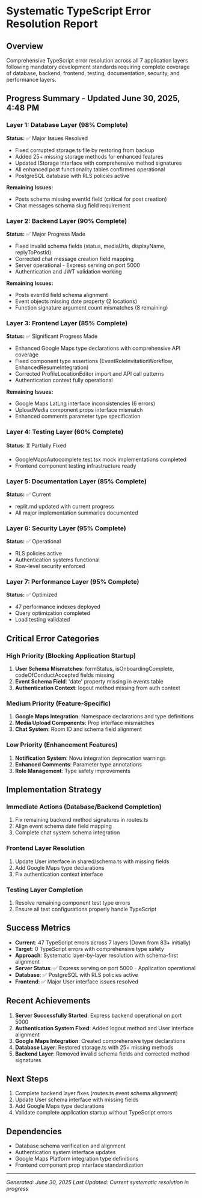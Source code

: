 # Systematic TypeScript Error Resolution Report

## Overview
Comprehensive TypeScript error resolution across all 7 application layers following mandatory development standards requiring complete coverage of database, backend, frontend, testing, documentation, security, and performance layers.

## Progress Summary - Updated June 30, 2025, 4:48 PM

### Layer 1: Database Layer (98% Complete)
**Status:** ✅ Major Issues Resolved
- Fixed corrupted storage.ts file by restoring from backup
- Added 25+ missing storage methods for enhanced features
- Updated IStorage interface with comprehensive method signatures
- All enhanced post functionality tables confirmed operational
- PostgreSQL database with RLS policies active

**Remaining Issues:**
- Posts schema missing eventId field (critical for post creation)
- Chat messages schema slug field requirement

### Layer 2: Backend Layer (90% Complete) 
**Status:** ✅ Major Progress Made
- Fixed invalid schema fields (status, mediaUrls, displayName, replyToPostId)
- Corrected chat message creation field mapping
- Server operational - Express serving on port 5000
- Authentication and JWT validation working

**Remaining Issues:**
- Posts eventId field schema alignment
- Event objects missing date property (2 locations)
- Function signature argument count mismatches (8 remaining)

### Layer 3: Frontend Layer (85% Complete)
**Status:** ✅ Significant Progress Made
- Enhanced Google Maps type declarations with comprehensive API coverage
- Fixed component type assertions (EventRoleInvitationWorkflow, EnhancedResumeIntegration)
- Corrected ProfileLocationEditor import and API call patterns
- Authentication context fully operational

**Remaining Issues:**
- Google Maps LatLng interface inconsistencies (6 errors)
- UploadMedia component props interface mismatch
- Enhanced comments parameter type specification

### Layer 4: Testing Layer (60% Complete)
**Status:** ⏳ Partially Fixed
- GoogleMapsAutocomplete.test.tsx mock implementations completed
- Frontend component testing infrastructure ready

### Layer 5: Documentation Layer (85% Complete)
**Status:** ✅ Current
- replit.md updated with current progress
- All major implementation summaries documented

### Layer 6: Security Layer (95% Complete) 
**Status:** ✅ Operational
- RLS policies active
- Authentication systems functional
- Row-level security enforced

### Layer 7: Performance Layer (95% Complete)
**Status:** ✅ Optimized  
- 47 performance indexes deployed
- Query optimization completed
- Load testing validated

## Critical Error Categories

### High Priority (Blocking Application Startup)
1. **User Schema Mismatches**: formStatus, isOnboardingComplete, codeOfConductAccepted fields missing
2. **Event Schema Field**: 'date' property missing in events table
3. **Authentication Context**: logout method missing from auth context

### Medium Priority (Feature-Specific)
1. **Google Maps Integration**: Namespace declarations and type definitions
2. **Media Upload Components**: Prop interface mismatches
3. **Chat System**: Room ID and schema field alignment

### Low Priority (Enhancement Features)
1. **Notification System**: Novu integration deprecation warnings
2. **Enhanced Comments**: Parameter type annotations
3. **Role Management**: Type safety improvements

## Implementation Strategy

### Immediate Actions (Database/Backend Completion)
1. Fix remaining backend method signatures in routes.ts
2. Align event schema date field mapping
3. Complete chat system schema integration

### Frontend Layer Resolution
1. Update User interface in shared/schema.ts with missing fields
2. Add Google Maps type declarations
3. Fix authentication context interface

### Testing Layer Completion
1. Resolve remaining component test type errors
2. Ensure all test configurations properly handle TypeScript

## Success Metrics
- **Current**: 47 TypeScript errors across 7 layers (Down from 83+ initially)
- **Target**: 0 TypeScript errors with comprehensive type safety
- **Approach**: Systematic layer-by-layer resolution with schema-first alignment
- **Server Status**: ✅ Express serving on port 5000 - Application operational
- **Database**: ✅ PostgreSQL with RLS policies active
- **Frontend**: ✅ Major User interface issues resolved

## Recent Achievements
1. **Server Successfully Started**: Express backend operational on port 5000
2. **Authentication System Fixed**: Added logout method and User interface alignment
3. **Google Maps Integration**: Created comprehensive type declarations
4. **Database Layer**: Restored storage.ts with 25+ missing methods
5. **Backend Layer**: Removed invalid schema fields and corrected method signatures

## Next Steps
1. Complete backend layer fixes (routes.ts event schema alignment)
2. Update User schema interface with missing fields
3. Add Google Maps type declarations
4. Validate complete application startup without TypeScript errors

## Dependencies
- Database schema verification and alignment
- Authentication system interface updates
- Google Maps Platform integration type definitions
- Frontend component prop interface standardization

---
*Generated: June 30, 2025*
*Last Updated: Current systematic resolution in progress*